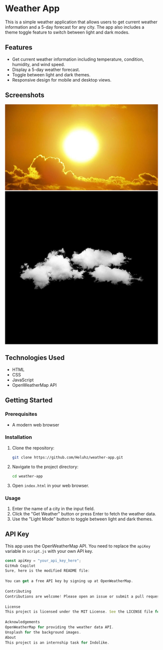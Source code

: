 # Weather App

This is a simple weather application that allows users to get current weather information and a 5-day forecast for any city. The app also includes a theme toggle feature to switch between light and dark modes.

## Features

- Get current weather information including temperature, condition, humidity, and wind speed.
- Display a 5-day weather forecast.
- Toggle between light and dark themes.
- Responsive design for mobile and desktop views.

## Screenshots

![Light Mode](sun4.jpg)
![Dark Mode](cloud.jpg)

## Technologies Used

- HTML
- CSS
- JavaScript
- OpenWeatherMap API

## Getting Started

### Prerequisites

- A modern web browser

### Installation

1. Clone the repository:
    ```sh
    git clone https://github.com/Heluhz/weather-app.git
    ```
2. Navigate to the project directory:
    ```sh
    cd weather-app
    ```
3. Open `index.html` in your web browser.

### Usage

1. Enter the name of a city in the input field.
2. Click the "Get Weather" button or press Enter to fetch the weather data.
3. Use the "Light Mode" button to toggle between light and dark themes.

## API Key

This app uses the OpenWeatherMap API. You need to replace the `apiKey` variable in `script.js` with your own API key.

```js
const apiKey = "your_api_key_here";
GitHub Copilot
Sure, here is the modified README file:

You can get a free API key by signing up at OpenWeatherMap.

Contributing
Contributions are welcome! Please open an issue or submit a pull request for any improvements or bug fixes.

License
This project is licensed under the MIT License. See the LICENSE file for details.

Acknowledgements
OpenWeatherMap for providing the weather data API.
Unsplash for the background images.
About
This project is an internship task for Indolike.
